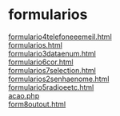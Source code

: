 # formularios 
<a href='https://gabrielryanft.github.io/learning/cursoemvideo/htmlecss/html/formularios/formulario4telefoneeemeil.html/' target='_blank' rel='next'>formulario4telefoneeemeil.html</a><br/>
<a href='https://gabrielryanft.github.io/learning/cursoemvideo/htmlecss/html/formularios/formularios.html/' target='_blank' rel='next'>formularios.html</a><br/>
<a href='https://gabrielryanft.github.io/learning/cursoemvideo/htmlecss/html/formularios/formulario3dataenum.html/' target='_blank' rel='next'>formulario3dataenum.html</a><br/>
<a href='https://gabrielryanft.github.io/learning/cursoemvideo/htmlecss/html/formularios/formulario6cor.html/' target='_blank' rel='next'>formulario6cor.html</a><br/>
<a href='https://gabrielryanft.github.io/learning/cursoemvideo/htmlecss/html/formularios/formularios7selection.html/' target='_blank' rel='next'>formularios7selection.html</a><br/>
<a href='https://gabrielryanft.github.io/learning/cursoemvideo/htmlecss/html/formularios/formularios2senhaenome.html/' target='_blank' rel='next'>formularios2senhaenome.html</a><br/>
<a href='https://gabrielryanft.github.io/learning/cursoemvideo/htmlecss/html/formularios/formulario5radioeetc.html/' target='_blank' rel='next'>formulario5radioeetc.html</a><br/>
<a href='https://gabrielryanft.github.io/learning/cursoemvideo/htmlecss/html/formularios/acao.php/' target='_blank' rel='next'>acao.php</a><br/>
<a href='https://gabrielryanft.github.io/learning/cursoemvideo/htmlecss/html/formularios/form8outout.html/' target='_blank' rel='next'>form8outout.html</a><br/>
